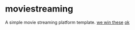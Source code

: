 # moviestreaming
A simple movie streaming platform template.
[we win these](https://nepu.to/show/squid-game-2021-142168/season/2/episode/7)
[ok](https://offidocs.com)
